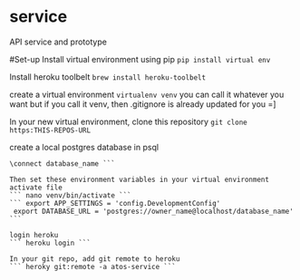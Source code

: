 # service
API service and prototype

#Set-up 
Install virtual environment using pip
```pip install virtual env```

Install heroku toolbelt
```brew install heroku-toolbelt```

create a virtual environment
```virtualenv venv```
you can call it whatever you want but if you call it venv, then 
.gitignore is already updated for you =] 

In your new virtual environment, clone this repository
```git clone https:THIS-REPOS-URL```

create a local postgres database in psql
``` CREATE DATABASE "database_name" with owner owner_name;
\connect database_name ```

Then set these environment variables in your virtual environment
activate file
``` nano venv/bin/activate ```
``` export APP_SETTINGS = 'config.DevelopmentConfig'
 export DATABASE_URL = 'postgres://owner_name@localhost/database_name' ```

login heroku
``` heroku login ```

In your git repo, add git remote to heroku 
``` heroky git:remote -a atos-service ```


